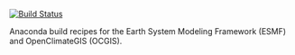 [![Build Status](https://travis-ci.org/NESII/conda-esmf.svg?branch=master)](https://travis-ci.org/NESII/conda-esmf)

Anaconda build recipes for the Earth System Modeling Framework (ESMF) and OpenClimateGIS (OCGIS).
